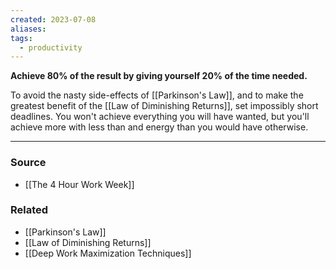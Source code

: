 ```yaml
---
created: 2023-07-08
aliases: 
tags:
  - productivity
---
```

**Achieve 80% of the result by giving yourself 20% of the time needed.**

To avoid the nasty side-effects of [[Parkinson's Law]], and to make the greatest benefit of the [[Law of Diminishing Returns]], set impossibly short deadlines. You won't achieve everything you will have wanted, but you'll achieve more with less than and energy than you would have otherwise.  

---

### Source
- [[The 4 Hour Work Week]]

### Related
- [[Parkinson's Law]]
- [[Law of Diminishing Returns]]
- [[Deep Work Maximization Techniques]]